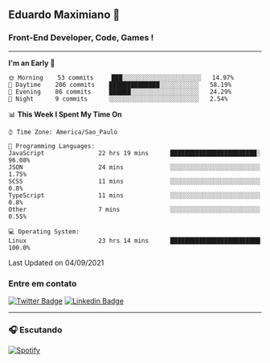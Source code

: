 ## Eduardo Maximiano 👋

### Front-End Developer, Code, Games !

---

<!--START_SECTION:waka-->
**I'm an Early 🐤** 

```text
🌞 Morning    53 commits     ███░░░░░░░░░░░░░░░░░░░░░░   14.97% 
🌆 Daytime    206 commits    ██████████████░░░░░░░░░░░   58.19% 
🌃 Evening    86 commits     ██████░░░░░░░░░░░░░░░░░░░   24.29% 
🌙 Night      9 commits      ░░░░░░░░░░░░░░░░░░░░░░░░░   2.54%

```


📊 **This Week I Spent My Time On** 

```text
⌚︎ Time Zone: America/Sao_Paulo

💬 Programming Languages: 
JavaScript               22 hrs 19 mins      ████████████████████████░   96.08% 
JSON                     24 mins             ░░░░░░░░░░░░░░░░░░░░░░░░░   1.75% 
SCSS                     11 mins             ░░░░░░░░░░░░░░░░░░░░░░░░░   0.8% 
TypeScript               11 mins             ░░░░░░░░░░░░░░░░░░░░░░░░░   0.8% 
Other                    7 mins              ░░░░░░░░░░░░░░░░░░░░░░░░░   0.55%

💻 Operating System: 
Linux                    23 hrs 14 mins      █████████████████████████   100.0%

```


 Last Updated on 04/09/2021
<!--END_SECTION:waka-->

### Entre em contato

[![Twitter Badge](https://img.shields.io/badge/-@edmaxi-1ca0f1?style=flat-square&labelColor=1ca0f1&logo=twitter&logoColor=white&link=https://twitter.com/edmaxi)](https://twitter.com/edmaxi)
[![Linkedin Badge](https://img.shields.io/badge/-Eduardo_Maximiano-0077B5?style=flat-square&logo=Linkedin&logoColor=white&link=https://www.linkedin.com/in/maximiano-eduardo)](https://www.linkedin.com/in/maximiano-eduardo)

---

### 🎧 Escutando
[![Spotify](https://novatorem-sandy.vercel.app/api/spotify)](https://open.spotify.com/user/comgigo)
